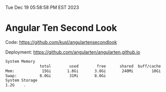 Tue Dec 19 05:58:58 PM EST 2023

# Angular Ten Second Look

Code: https://github.com/kusl/angulartensecondlook

Deployment: https://github.com/angularten/angularten.github.io

```bash
System Memory
               total        used        free      shared  buff/cache   available
Mem:            15Gi       1.8Gi       3.8Gi       240Mi        10Gi        13Gi
Swap:          8.0Gi        31Mi       8.0Gi
System Storage
1.2G	.
```
